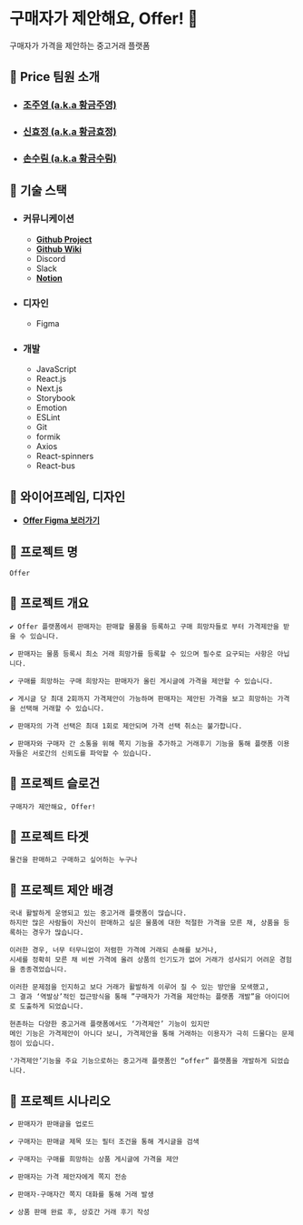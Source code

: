 # **구매자가 제안해요, Offer! 🤑**
구매자가 가격을 제안하는 중고거래 플랫폼

## **🤑 Price 팀원 소개**
- ### [조주영 (a.k.a 황금주영)](https://github.com/chojooyoung)
- ### [신효정 (a.k.a 황금효정)](https://github.com/Shinhyojeong)
- ### [손수림 (a.k.a 황금수림)](https://github.com/sonsurim)

## **💸 기술 스택**
- ### **커뮤니케이션**
  - **[Github Project](https://github.com/prgrms-web-devcourse/Team_Price_Offer_FE/projects)**
  - **[Github Wiki](https://github.com/prgrms-web-devcourse/Team_Price_Offer_FE/wiki)**
  - Discord
  - Slack
  - **[Notion](https://www.notion.so/backend-devcourse/4-Price-1144520571434792b3ce34c74f721c5f)**


- ### **디자인**
  - Figma

- ### **개발**
  - JavaScript
  - React.js
  - Next.js
  - Storybook
  - Emotion
  - ESLint
  - Git
  - formik
  - Axios
  - React-spinners
  - React-bus


## **💸 와이어프레임, 디자인**
- **[Offer Figma 보러가기](https://www.figma.com/file/PhqIqgC8ZJ1ovQTqLQuKKD/%EC%A1%B0%EC%95%84%EC%9A%94-%EC%A1%B0%EC%95%84%EC%9A%94?node-id=136%3A565)**



## **💸 프로젝트 명**
```
Offer
```

## **💸 프로젝트 개요**
```
✔ Offer 플랫폼에서 판매자는 판매할 물품을 등록하고 구매 희망자들로 부터 가격제안을 받을 수 있습니다.

✔ 판매자는 물품 등록시 최소 거래 희망가를 등록할 수 있으며 필수로 요구되는 사항은 아닙니다.

✔ 구매를 희망하는 구매 희망자는 판매자가 올린 게시글에 가격을 제안할 수 있습니다.

✔ 게시글 당 최대 2회까지 가격제안이 가능하며 판매자는 제안된 가격을 보고 희망하는 가격을 선택해 거래할 수 있습니다.

✔ 판매자의 가격 선택은 최대 1회로 제안되며 가격 선택 취소는 불가합니다.

✔ 판매자와 구매자 간 소통을 위해 쪽지 기능을 추가하고 거래후기 기능을 통해 플랫폼 이용자들은 서로간의 신뢰도를 파악할 수 있습니다.
```
## **💸 프로젝트 슬로건**
```
구매자가 제안해요, Offer!
```

## **💸 프로젝트 타겟**
```
물건을 판매하고 구매하고 싶어하는 누구나
```

## **💸 프로젝트 제안 배경**
```
국내 활발하게 운영되고 있는 중고거래 플랫폼이 많습니다.
하지만 많은 사람들이 자신이 판매하고 싶은 물품에 대한 적절한 가격을 모른 채, 상품을 등록하는 경우가 많습니다.

이러한 경우, 너무 터무니없이 저렴한 가격에 거래되 손해를 보거나,
시세를 정확히 모른 채 비싼 가격에 올려 상품의 인기도가 없어 거래가 성사되기 어려운 경험을 종종겪었습니다.

이러한 문제점을 인지하고 보다 거래가 활발하게 이루어 질 수 있는 방안을 모색했고,
그 결과 ‘역발상’적인 접근방식을 통해 ”구매자가 가격을 제안하는 플랫폼 개발”을 아이디어로 도출하게 되었습니다.

현존하는 다양한 중고거래 플랫폼에서도 ‘가격제안’ 기능이 있지만
메인 기능은 가격제안이 아니다 보니, 가격제안을 통해 거래하는 이용자가 극히 드물다는 문제점이 있습니다.

'가격제안’기능을 주요 기능으로하는 중고거래 플랫폼인 “offer” 플랫폼을 개발하게 되었습니다.
```

## **💸 프로젝트 시나리오**
```
✔️ 판매자가 판매글을 업로드

✔️ 구매자는 판매글 제목 또는 필터 조건을 통해 게시글을 검색

✔️ 구매자는 구매를 희망하는 상품 게시글에 가격을 제안

✔️ 판매자는 가격 제안자에게 쪽지 전송

✔️ 판매자-구매자간 쪽지 대화를 통해 거래 발생

✔️ 상품 판매 완료 후, 상호간 거래 후기 작성
```